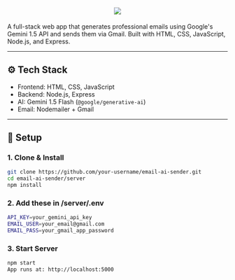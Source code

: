 <h1 align="center">
  <a href="https://git.io/typing-svg">
    <img src="https://readme-typing-svg.herokuapp.com/?lines=AI+Generated+Mail+Sender!&center=true&size=30">
  </a>
</h1>

A full-stack web app that generates professional emails using Google's Gemini 1.5 API and sends them via Gmail. Built with HTML, CSS, JavaScript, Node.js, and Express.

---

## ⚙️ Tech Stack

- Frontend: HTML, CSS, JavaScript
- Backend: Node.js, Express
- AI: Gemini 1.5 Flash (`@google/generative-ai`)
- Email: Nodemailer + Gmail

---

## 🚀 Setup

### 1. Clone & Install
```bash
git clone https://github.com/your-username/email-ai-sender.git
cd email-ai-sender/server
npm install
```
### 2. Add these in /server/.env
```bash
API_KEY=your_gemini_api_key
EMAIL_USER=your_email@gmail.com
EMAIL_PASS=your_gmail_app_password
```
### 3. Start Server
```bash
npm start
App runs at: http://localhost:5000
```
